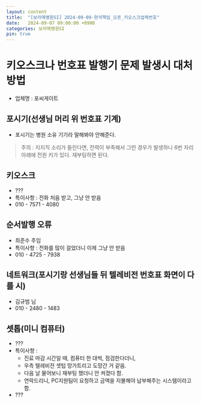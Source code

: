 ```yaml
---
layout: content
title:  "[보라매병원SI] 2024-09-09-현석책임_오픈_키오스크업체번호"
date:   2024-09-07 09:00:00 +0900
categories: 보라매병원SI
pin: true
---
```




# 키오스크나 번호표 발행기 문제 발생시 대처 방법
- 업체명 : 포씨게이트

## 포시기(선생님 머리 위 번호표 기계)
- 포시기는 병원 소유 기기라 말해봐야 안해준다.
> 주의 : 지지직 소리가 들린다면, 전력이 부족해서 그런 경우가 발생하니 6번 자리 아래에 전원 키가 있다. 재부팅하면 된다.

## 키오스크
- ???
- 특이사항 : 전화 처음 받고, 그냥 안 받음
- 010 - 7571 - 4080

## 순서발행 오류
- 최준수 주임
- 특이사항 : 전화를 많이 걸었더니 이제 그냥 안 받음
- 010 - 4725 - 7938

## 네트워크(포시기랑 선생님들 뒤 텔레비전 번호표 화면이 다를 시)
- 김규범 님
- 010 - 2480 - 1483

## 셋톱(미니 컴퓨터)
- ???
- 특이사항 : 
    - 진료 마감 시간일 때, 컴퓨터 한 대씩, 점검한다더니, 
    - 우측 텔레비전 셋텁 망가트리고 도망간 거 같음. 
    - 다음 날 물어보니 재부팅 했더니 안 켜졌다 함. 
    - 연락드리니, PC지원팀이 요청하고 금액을 지불해야 납부해주는 시스템이라고 함. 
- ???

